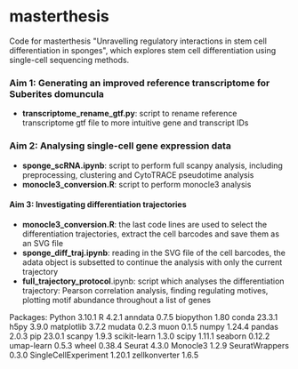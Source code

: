 # masterthesis
Code for masterthesis "Unravelling regulatory interactions in stem cell differentiation in sponges", which explores stem cell differentiation using single-cell sequencing methods. 

### Aim 1: Generating an improved reference transcriptome for Suberites domuncula
* **transcriptome_rename_gtf.py**: script to rename reference transcriptome gtf file to more intuitive gene and transcript IDs

### Aim 2: Analysing single-cell gene expression data
* **sponge_scRNA.ipynb**: script to perform full scanpy analysis, including preprocessing, clustering and CytoTRACE pseudotime analysis
* **monocle3_conversion.R**: script to perform monocle3 analysis

#### Aim 3: Investigating differentiation trajectories
* **monocle3_conversion.R**: the last code lines are used to select the differentiation trajectories, extract the cell barcodes and save them as an SVG file
* **sponge_diff_traj.ipynb**: reading in the SVG file of the cell barcodes, the adata object is subsetted to continue the analysis with only the current trajectory
* **full_trajectory_protocol**.ipynb: script which analyses the differentiation trajectory: Pearson correlation analysis, finding regulating motives, plotting motif abundance throughout a list of genes 


Packages:
Python                  3.10.1
R                       4.2.1
anndata                 0.7.5
biopython               1.80
conda                   23.3.1
h5py                    3.9.0
matplotlib              3.7.2
mudata                  0.2.3
muon                    0.1.5
numpy                   1.24.4
pandas                  2.0.3
pip                     23.0.1
scanpy                  1.9.3
scikit-learn            1.3.0
scipy                   1.11.1
seaborn                 0.12.2
umap-learn              0.5.3
wheel                   0.38.4
Seurat                  4.3.0
Monocle3                1.2.9
SeuratWrappers          0.3.0
SingleCellExperiment    1.20.1
zellkonverter           1.6.5
